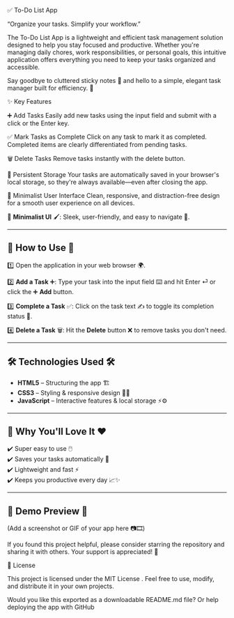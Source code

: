 ✅ To-Do List App

“Organize your tasks. Simplify your workflow.”

The To-Do List App is a lightweight and efficient task management solution designed to help you stay focused and productive. Whether you're managing daily chores, work responsibilities, or personal goals, this intuitive application offers everything you need to keep your tasks organized and accessible.

Say goodbye to cluttered sticky notes 📝 and hello to a simple, elegant task manager built for efficiency. 🎯

✨ Key Features

➕ Add Tasks
Easily add new tasks using the input field and submit with a click or the Enter key.

✅ Mark Tasks as Complete
Click on any task to mark it as completed. Completed items are clearly differentiated from pending tasks.

🗑️ Delete Tasks
Remove tasks instantly with the delete button.

💾 Persistent Storage
Your tasks are automatically saved in your browser's local storage, so they're always available—even after closing the app.

🎨 Minimalist User Interface
Clean, responsive, and distraction-free design for a smooth user experience on all devices.

🎨 **Minimalist UI** 🖌️: Sleek, user-friendly, and easy to navigate 🧭.  

---

## 🚀 How to Use 🚀

1️⃣ Open the application in your web browser 🌍.  

2️⃣ **Add a Task** ➕: Type your task into the input field ⌨️ and hit Enter ⏎ or click the ➕ **Add** button.  

3️⃣ **Complete a Task** ✅: Click on the task text ✍️ to toggle its completion status 🔄.  

4️⃣ **Delete a Task** 🗑️: Hit the **Delete** button ❌ to remove tasks you don't need.  

---

## 🛠️ Technologies Used 🛠️

- **HTML5** – Structuring the app 🏗️  
- **CSS3** – Styling & responsive design 🎨📱  
- **JavaScript** – Interactive features & local storage ⚡⚙️  

---

## 🎯 Why You'll Love It ❤️

✔️ Super easy to use 🖱️  
✔️ Saves your tasks automatically 💾  
✔️ Lightweight and fast ⚡  
✔️ Keeps you productive every day 📈✨  

---

## 📸 Demo Preview 📸

(Add a screenshot or GIF of your app here 📷🎞️)

If you found this project helpful, please consider starring the repository and sharing it with others. Your support is appreciated! 🌟

📄 License

This project is licensed under the MIT License
.
Feel free to use, modify, and distribute it in your own projects.

Would you like this exported as a downloadable README.md file? Or help deploying the app with GitHub
